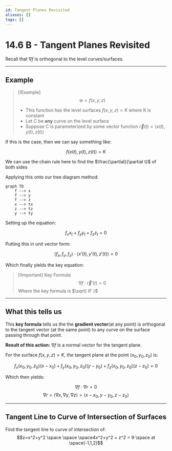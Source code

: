 ```yaml
---
id: Tangent Planes Revisited
aliases: []
tags: []
---
```

# 14.6 B - Tangent Planes Revisited

Recall that $\nabla f$ is orthogonal to the level curves/surfaces.

---

## Example

>[!Example]
> $$ w = f(x,y,z)$$
>-  This function has the level surfaces $f(x,y,z) = K$ where K is constant
> - Let C be **any** curve on the level surface
> - Suppose C is parameterized by some vector function $\vec{r}(t)=\langle x(t), y(t), z(t) \rangle$

If this is the case, then we can say something like:

$$f(x(t),y(t),z(t)) = K$$

We can use the chain rule here to find the $\frac{\partial}{\partial t}$ of both sides

Applying this onto our tree diagram method:

```mermaid
graph TD
    f --> x
    f --> y
	f --> z
    x --> tx
    z --> tz
    y --> ty
```

Setting up the equation:

$$f_{x}x_{t}+f_{y}y_{t}+f_{z}z_{t} = 0$$

Putting this in unit vector form:

$$\langle f_{x}, f_{y}, f_{z} \rangle \cdot \langle x'(t), y'(t), z'(t) \rangle = 0$$

Which finally yields the key equation:

>[!Important] Key Formula
> $$\nabla f \cdot \vec{r}'(t) = 0$$
> Where the key formula is $\sqrt{ IF }$

---

## What this tells us

This **key formula** tells us the the **gradient vector**(at any point) is orthogonal to the tangent vector (at the same point) to any curve on the surface passing through that point.

**Result of this action:**
$\nabla f$ is a normal vector for the tangent plane.

For the surface $f(x,y,z) = K$, the tangent plane at the point $(x_{0},y_{0},z_{0})$ is:

$$f_{x}(x_{0},y_{0}, z_{0})(x-x_{0}) + f_{y}(x_{0},y_{0},z_{0})(y-y_{0}) + f_{z}(x_{0},y_{0},z_{0})(z-z_{0}) = 0$$

Which then yields:

$$\nabla f \cdot \nabla r = 0$$
$$\nabla r = \langle \nabla x,\nabla y,\nabla z \rangle = \langle x-x_{0}, y- y_{0}, z-z_{0} \rangle$$

---

## Tangent Line to Curve of Intersection of Surfaces

Find the tangent line to curve of intersection of:
$$z=x^2+y^2 \space \space \space4x^2+y^2 + z^2 = 9 \space at \space(-1,1,2)$$


